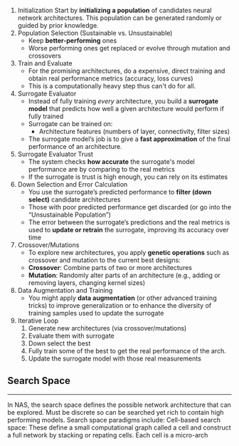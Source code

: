 1. Initialization 
	Start by **initializing a population** of candidates neural network architectures. This population can be generated randomly or guided by prior knowledge. 
2. Population Selection (Sustainable vs. Unsustainable)
	- Keep **better-performing** ones
	- Worse performing ones get replaced or evolve through mutation and crossovers
3. Train and Evaluate
	- For the promising architectures, do a expensive, direct training and obtain real performance metrics (accuracy, loss curves) 
	- This is a computationally heavy step thus can't do for all. 
4. Surrogate Evaluator
	- Instead of fully training _every_ architecture, you build a **surrogate model** that predicts how well a given architecture would perform if fully trained
	- Surrogate can be trained on:
		- Architecture features (numbers of layer, connectivity, filter sizes)
	- The surrogate model’s job is to give a **fast approximation** of the final performance of an architecture.
5. Surrogate Evaluator Trust
	- The system checks **how accurate** the surrogate's model performance are by comparing to the real metrics 
	- If the surrogate is trust is high enough, you can rely on its estimates
6. Down Selection and Error Calculation
	- You use the surrogate’s predicted performance to **filter (down select)** candidate architectures
	- Those with poor predicted performance get discarded (or go into the “Unsustainable Population”)
	- The error between the surrogate’s predictions and the real metrics is used to **update or retrain** the surrogate, improving its accuracy over time
7. Crossover/Mutations
	- To explore new architectures, you apply **genetic operations** such as crossover and mutation to the current best designs:
	- **Crossover**: Combine parts of two or more architectures
	- **Mutation**: Randomly alter parts of an architecture (e.g., adding or removing layers, changing kernel sizes)
8. Data Augmentation and Training
	- You might apply **data augmentation** (or other advanced training tricks) to improve generalization or to enhance the diversity of training samples used to update the surrogate
9. Iterative Loop
	1. Generate new architectures (via crossover/mutations)
	2. Evaluate them with surrogate
	3. Down select the best
	4. Fully train some of the best to get the real performance of the arch.
	5.  Update the surrogate model with those real measurements

## Search Space
____
In NAS, the search space defines the possible network architecture that can be explored. Must be discrete so can be searched yet rich to contain high performing models. Search space paradigms include: 
	Cell-based search space: These define a small computational graph called a cell and construct a full network by stacking or repating cells. Each cell is a micro-arch